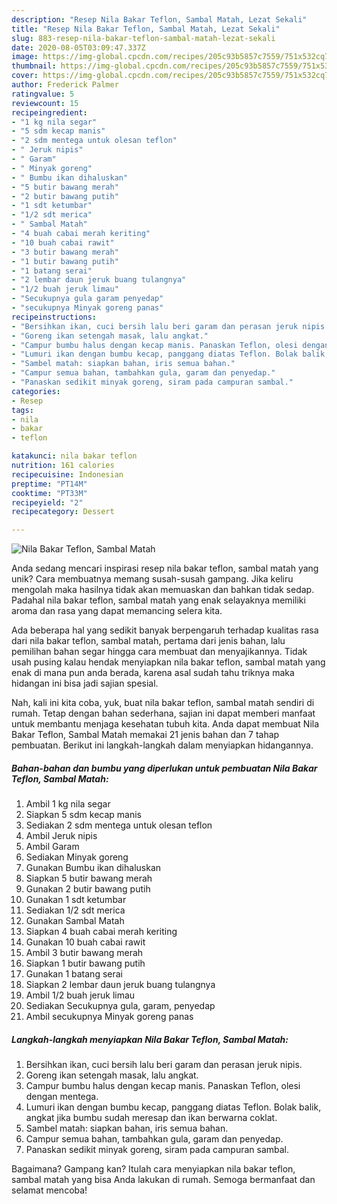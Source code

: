 ```yaml
---
description: "Resep Nila Bakar Teflon, Sambal Matah, Lezat Sekali"
title: "Resep Nila Bakar Teflon, Sambal Matah, Lezat Sekali"
slug: 883-resep-nila-bakar-teflon-sambal-matah-lezat-sekali
date: 2020-08-05T03:09:47.337Z
image: https://img-global.cpcdn.com/recipes/205c93b5857c7559/751x532cq70/nila-bakar-teflon-sambal-matah-foto-resep-utama.jpg
thumbnail: https://img-global.cpcdn.com/recipes/205c93b5857c7559/751x532cq70/nila-bakar-teflon-sambal-matah-foto-resep-utama.jpg
cover: https://img-global.cpcdn.com/recipes/205c93b5857c7559/751x532cq70/nila-bakar-teflon-sambal-matah-foto-resep-utama.jpg
author: Frederick Palmer
ratingvalue: 5
reviewcount: 15
recipeingredient:
- "1 kg nila segar"
- "5 sdm kecap manis"
- "2 sdm mentega untuk olesan teflon"
- " Jeruk nipis"
- " Garam"
- " Minyak goreng"
- " Bumbu ikan dihaluskan"
- "5 butir bawang merah"
- "2 butir bawang putih"
- "1 sdt ketumbar"
- "1/2 sdt merica"
- " Sambal Matah"
- "4 buah cabai merah keriting"
- "10 buah cabai rawit"
- "3 butir bawang merah"
- "1 butir bawang putih"
- "1 batang serai"
- "2 lembar daun jeruk buang tulangnya"
- "1/2 buah jeruk limau"
- "Secukupnya gula garam penyedap"
- "secukupnya Minyak goreng panas"
recipeinstructions:
- "Bersihkan ikan, cuci bersih lalu beri garam dan perasan jeruk nipis."
- "Goreng ikan setengah masak, lalu angkat."
- "Campur bumbu halus dengan kecap manis. Panaskan Teflon, olesi dengan mentega."
- "Lumuri ikan dengan bumbu kecap, panggang diatas Teflon. Bolak balik, angkat jika bumbu sudah meresap dan ikan berwarna coklat."
- "Sambel matah: siapkan bahan, iris semua bahan."
- "Campur semua bahan, tambahkan gula, garam dan penyedap."
- "Panaskan sedikit minyak goreng, siram pada campuran sambal."
categories:
- Resep
tags:
- nila
- bakar
- teflon

katakunci: nila bakar teflon 
nutrition: 161 calories
recipecuisine: Indonesian
preptime: "PT14M"
cooktime: "PT33M"
recipeyield: "2"
recipecategory: Dessert

---
```



![Nila Bakar Teflon, Sambal Matah](https://img-global.cpcdn.com/recipes/205c93b5857c7559/751x532cq70/nila-bakar-teflon-sambal-matah-foto-resep-utama.jpg)

Anda sedang mencari inspirasi resep nila bakar teflon, sambal matah yang unik? Cara membuatnya memang susah-susah gampang. Jika keliru mengolah maka hasilnya tidak akan memuaskan dan bahkan tidak sedap. Padahal nila bakar teflon, sambal matah yang enak selayaknya memiliki aroma dan rasa yang dapat memancing selera kita.



Ada beberapa hal yang sedikit banyak berpengaruh terhadap kualitas rasa dari nila bakar teflon, sambal matah, pertama dari jenis bahan, lalu pemilihan bahan segar hingga cara membuat dan menyajikannya. Tidak usah pusing kalau hendak menyiapkan nila bakar teflon, sambal matah yang enak di mana pun anda berada, karena asal sudah tahu triknya maka hidangan ini bisa jadi sajian spesial.


Nah, kali ini kita coba, yuk, buat nila bakar teflon, sambal matah sendiri di rumah. Tetap dengan bahan sederhana, sajian ini dapat memberi manfaat untuk membantu menjaga kesehatan tubuh kita. Anda dapat membuat Nila Bakar Teflon, Sambal Matah memakai 21 jenis bahan dan 7 tahap pembuatan. Berikut ini langkah-langkah dalam menyiapkan hidangannya.

<!--inarticleads1-->

##### Bahan-bahan dan bumbu yang diperlukan untuk pembuatan Nila Bakar Teflon, Sambal Matah:

1. Ambil 1 kg nila segar
1. Siapkan 5 sdm kecap manis
1. Sediakan 2 sdm mentega untuk olesan teflon
1. Ambil  Jeruk nipis
1. Ambil  Garam
1. Sediakan  Minyak goreng
1. Gunakan  Bumbu ikan dihaluskan
1. Siapkan 5 butir bawang merah
1. Gunakan 2 butir bawang putih
1. Gunakan 1 sdt ketumbar
1. Sediakan 1/2 sdt merica
1. Gunakan  Sambal Matah
1. Siapkan 4 buah cabai merah keriting
1. Gunakan 10 buah cabai rawit
1. Ambil 3 butir bawang merah
1. Siapkan 1 butir bawang putih
1. Gunakan 1 batang serai
1. Siapkan 2 lembar daun jeruk buang tulangnya
1. Ambil 1/2 buah jeruk limau
1. Sediakan Secukupnya gula, garam, penyedap
1. Ambil secukupnya Minyak goreng panas




<!--inarticleads2-->

##### Langkah-langkah menyiapkan Nila Bakar Teflon, Sambal Matah:

1. Bersihkan ikan, cuci bersih lalu beri garam dan perasan jeruk nipis.
1. Goreng ikan setengah masak, lalu angkat.
1. Campur bumbu halus dengan kecap manis. Panaskan Teflon, olesi dengan mentega.
1. Lumuri ikan dengan bumbu kecap, panggang diatas Teflon. Bolak balik, angkat jika bumbu sudah meresap dan ikan berwarna coklat.
1. Sambel matah: siapkan bahan, iris semua bahan.
1. Campur semua bahan, tambahkan gula, garam dan penyedap.
1. Panaskan sedikit minyak goreng, siram pada campuran sambal.




Bagaimana? Gampang kan? Itulah cara menyiapkan nila bakar teflon, sambal matah yang bisa Anda lakukan di rumah. Semoga bermanfaat dan selamat mencoba!
